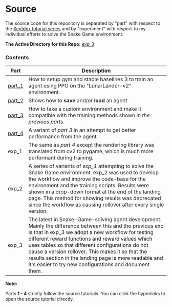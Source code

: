 # Source

The source code for this repository is separated by "part" with respect to the [Sentdex tutorial series](https://www.youtube.com/playlist?list=PLQVvvaa0QuDf0O2DWwLZBfJeYY-JOeZB1) and by "experiment" with respect to my individual efforts to solve the Snake Game environment.

**The Active Directory for this Repo:** [exp_3](Source/exp_3)

### Contents

| Part  | Description |
| ------------- |:-------------:|
| [part_1](https://www.youtube.com/watch?v=XbWhJdQgi7E)      | <div align="left"> How to setup gym and stable baselines 3 to train an agent using PPO on the "LunarLander-v2" environment. </div>     |
| [part_2](https://www.youtube.com/watch?v=dLP-2Y6yu70)      | <div align="left"> Shows how to **save** and/or **load** an agent. </div>     |
| [part_3](https://www.youtube.com/watch?v=uKnjGn8fF70)      | <div align="left"> How to take a custom environment and make it compatible with the training methods shown in *the previous parts*. </div>     |
| [part_4](https://www.youtube.com/watch?v=yvwxbkKX9dc)      | <div align="left"> A variant of *part 3* in an attempt to get better performance from the agent. </div>     |
| exp_1 | <div align="left"> The same as *part 4* except the rendering library was translated from cv2 to pygame, which is much more performant during training. </div>     |
| exp_2 | <div align="left"> A series of variants of *exp_1* attempting to solve the Snake Game environment. exp_2 was used to develop the workflow and improve the code-base for the environment and the training scripts. Results were shown in a drop-down format at the end of the landing page. This method for showing results was deprecated since the workflow as causing rollover after every single version. </div> |
| exp_3 | <div align="left"> The latest in Snake-Game-solving agent development. Mainly the difference between this and the previous exp is that in exp_3 we adopt a new workflow for testing different reward functions and reward values which uses tables so that different configurations do not cause a version rollover. This makes it so that the results section in the landing page is more readable and it's easier to try new configurations and document them. </div> |

**Note:**

Parts **1 - 4** strictly follow the source tutorials. You can click the hyperlinks to open the source tutorial directly.